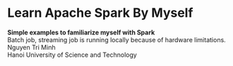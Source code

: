 # Learn Apache Spark By Myself
<b>Simple examples to familiarize myself with Spark</b>
</br>
Batch job, streaming job is running locally because of hardware limitations.
</br>
Nguyen Tri Minh
</br>
Hanoi University of Science and Technology
